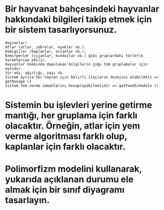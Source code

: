 # Bir hayvanat bahçesindeki hayvanlar hakkındaki bilgileri takip etmek için bir sistem tasarlıyorsunuz.

    Hayvanlar:
    Atlar (atlar, zebralar, eşekler vb.),
    Kedigiller (kaplanlar, aslanlar vb.),
    Kemirgenler (sıçanlar, kunduzlar vb.) gibi gruplardaki türlerle karakterize edilir.
    Hayvanlar hakkında depolanan bilgilerin çoğu tüm gruplamalar için aynıdır.
    tür adı, ağırlığı, yaşı vb.
    Sistem ayrıca her hayvan için belirli ilaçların dozajını alabilmeli => getDosage ()
    Sistem Yem verme zamanlarını hesaplayabilmelidir => getFeedSchedule ()  
 # Sistemin bu işlevleri yerine getirme mantığı, her gruplama için farklı olacaktır. Örneğin, atlar için yem verme algoritması farklı olup, kaplanlar için farklı         olacaktır.

# Polimorfizm modelini kullanarak, yukarıda açıklanan durumu ele almak için bir sınıf diyagramı tasarlayın.
